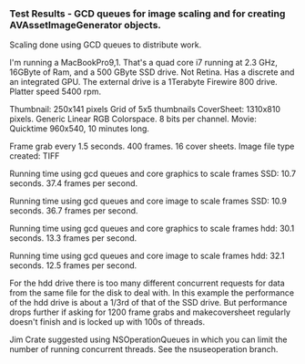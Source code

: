 ### Test Results - GCD queues for image scaling and for creating AVAssetImageGenerator objects.

Scaling done using GCD queues to distribute work.

I'm running a MacBookPro9,1. That's a quad core i7 running at 2.3 GHz, 16GByte of Ram, and a 500 GByte SSD drive. Not Retina. Has a discrete and an integrated GPU. The external drive is a 1Terabyte Firewire 800 drive. Platter speed 5400 rpm.

Thumbnail: 250x141 pixels
Grid of 5x5 thumbnails
CoverSheet: 1310x810 pixels. Generic Linear RGB Colorspace. 8 bits per channel.
Movie: Quicktime 960x540, 10 minutes long.

Frame grab every 1.5 seconds. 400 frames. 16 cover sheets. Image file type created: TIFF

Running time using gcd queues and core graphics to scale frames SSD:
10.7 seconds. 37.4 frames per second.

Running time using gcd queues and core image to scale frames SSD:
10.9 seconds. 36.7 frames per second.

Running time using gcd queues and core graphics to scale frames hdd:
30.1 seconds. 13.3 frames per second.

Running time using gcd queues and core image to scale frames hdd:
32.1 seconds. 12.5 frames per second.

For the hdd drive there is too many different concurrent requests for data from the same file for the disk to deal with. In this example the performance of the hdd drive is about a 1/3rd of that of the SSD drive. But performance drops further if asking for 1200 frame grabs and makecoversheet regularly doesn't  finish and is locked up with 100s of threads.

Jim Crate suggested using NSOperationQueues in which you can limit the number of running concurrent threads. See the nsuseoperation branch.
